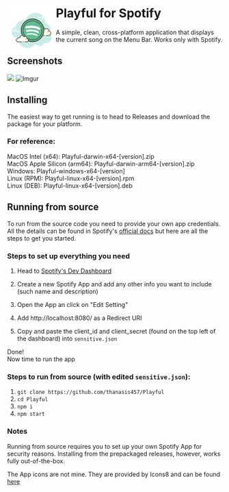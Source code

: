 # <img src="icons/app.png" align="left" width="114"/> Playful for Spotify

A simple, clean, cross-platform application that displays the current song on the Menu Bar. Works only with Spotify.

## Screenshots
![](https://i.imgur.com/3NfLPaD.png)
![Imgur](https://i.imgur.com/THuPqgc.png)

## Installing

The easiest way to get running is to head to Releases and download the package for your platform.

### For reference:

MacOS Intel (x64): Playful-darwin-x64-[version].zip  
MacOS Apple Silicon (arm64): Playful-darwin-arm64-[version].zip  
Windows: Playful-windows-x64-[version]  
Linux (RPM): Playful-linux-x64-[version].rpm  
Linux (DEB): Playful-linux-x64-[version].deb

## Running from source

To run from the source code you need to provide your own app credentials. All the details can be found in Spotify's [official docs](https://developer.spotify.com/documentation/web-api/) but here are all the steps to get you started.

### Steps to set up everything you need

1. Head to [Spotify's Dev Dashboard](https://developer.spotify.com/dashboard)

2. Create a new Spotify App and add any other info you want to include (such name and description)

3. Open the App an click on "Edit Setting"

4. Add http://localhost:8080/ as a Redirect URI

5. Copy and paste the client_id and client_secret (found on the top left of the dashboard) into `sensitive.json`

Done!  
Now time to run the app

### Steps to run from source (with edited `sensitive.json`):

1. `git clone https://github.com/thanasis457/Playful`
2. `cd Playful`
3. `npm i`
4. `npm start`

### Notes

Running from source requires you to set up your own Spotify App for security reasons.
Installing from the prepackaged releases, however, works fully out-of-the-box.

The App icons are not mine. They are provided by Icons8 and can be found [here](https://icons8.com/icon/116726/spotify)
